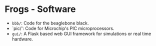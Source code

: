# Frogs - Software
+ `bbb/`: Code for the beaglebone black.
+ `pic/': Code for Microchip's PIC microprocessors.
+ `gui/`: A Flask based web GUI framework for simulations or real time hardware.

